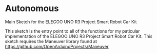 # Autonomous
Main Sketch for the ELEGOO UNO R3 Project Smart Robot Car Kit

This sketch is the entry point to all of the functions for my paticular implementation of the ELEGOO UNO R3 Project Smart Robot Car Kit. 
This sketch requires the Maneuver library found at https://github.com/OpenArduinoProjects/Maneuver
